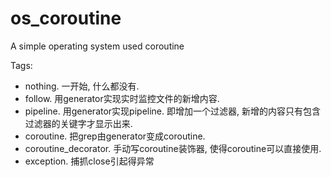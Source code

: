 # os_coroutine
A simple operating system used coroutine

Tags:
- nothing. 一开始, 什么都没有.
- follow. 用generator实现实时监控文件的新增内容.
- pipeline. 用generator实现pipeline. 即增加一个过滤器, 新增的内容只有包含过滤器的关键字才显示出来.
- coroutine. 把grep由generator变成coroutine.
- coroutine_decorator. 手动写coroutine装饰器, 使得coroutine可以直接使用.
- exception. 捕抓close引起得异常